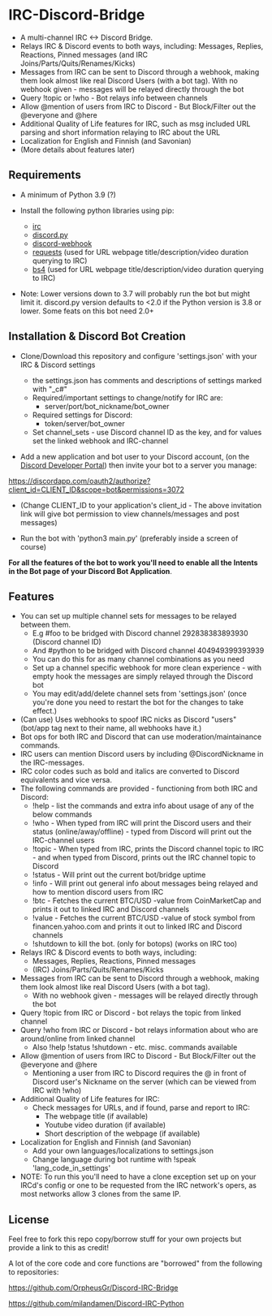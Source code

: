 # IRC-Discord-Bridge
- A multi-channel IRC <-> Discord Bridge. 
- Relays IRC & Discord events to both ways, including: Messages, Replies, Reactions, Pinned messages (and IRC Joins/Parts/Quits/Renames/Kicks)
- Messages from IRC can be sent to Discord through a webhook, making them look almost like real Discord Users (with a bot tag). With no webhook given - messages will be relayed directly through the bot
- Query !topic or !who - Bot relays info between channels
- Allow @mention of users from IRC to Discord - But Block/Filter out the @everyone and @here
- Additional Quality of Life features for IRC, such as msg included URL parsing and short information relaying to IRC about the URL
- Localization for English and Finnish (and Savonian)
- (More details about features later)

## Requirements
- A minimum of Python 3.9 (?) 
- Install the following python libraries using pip:

  - [irc](https://pypi.org/project/irc/)
  - [discord.py](https://pypi.org/project/discord.py/)
  - [discord-webhook](https://pypi.org/project/discord-webhook/)
  - [requests](https://pypi.org/project/requests/) (used for URL webpage title/description/video duration querying to IRC)
  - [bs4](https://pypi.org/project/beautifulsoup4/) (used for URL webpage title/description/video duration querying to IRC)

- Note: Lower versions down to 3.7 will probably run the bot but might limit it. 
discord.py version defaults to <2.0 if the Python version is 3.8 or lower.
Some feats on this bot need 2.0+

## Installation & Discord Bot Creation

- Clone/Download this repository and configure 'settings.json' with your IRC & Discord settings
    - the settings.json has comments and descriptions of settings marked with "_c#"
    - Required/important settings to change/notify for IRC are: 
        - server/port/bot_nickname/bot_owner
    - Required settings for Discord:
        - token/server/bot_owner
    - Set channel_sets - use Discord channel ID as the key, and for values set the linked webhook and IRC-channel

- Add a new application and bot user to your Discord account, (on the [Discord Developer Portal](https://discord.com/developers/applications)) then invite your bot to a server you manage:

https://discordapp.com/oauth2/authorize?client_id=CLIENT_ID&scope=bot&permissions=3072  

- (Change CLIENT_ID to your application's client_id - The above invitation link will give bot permission to view channels/messages and post messages)

- Run the bot with 'python3 main.py' (preferably inside a screen of course)

**For all the features of the bot to work you'll need to enable all the Intents in the Bot page of your Discord Bot Application**.

## Features

- You can set up multiple channel sets for messages to be relayed between them.
    - E.g #foo to be bridged with Discord channel 292838383893930 (Discord channel ID)
    - And #python to be bridged with Discord channel 404949399393939
    - You can do this for as many channel combinations as you need
    - Set up a channel specific webhook for more clean experience - with empty hook the messages are simply relayed through the Discord bot
    - You may edit/add/delete channel sets from 'settings.json' (once you're done you need to restart the bot for the changes to take effect.)
- (Can use) Uses webhooks to spoof IRC nicks as Discord "users" (bot/app tag next to their name, all webhooks have it.)
- Bot ops for both IRC and Discord that can use moderation/maintainance commands.
- IRC users can mention Discord users by including @DiscordNickname in the IRC-messages.
- IRC color codes such as bold and italics are converted to Discord equivalents and vice versa.
- The following commands are provided - functioning from both IRC and Discord:
    - !help - list the commands and extra info about usage of any of the below commands
    - !who - When typed from IRC will print the Discord users and their status (online/away/offline) - typed from Discord will print out the IRC-channel users
    - !topic - When typed from IRC, prints the Discord channel topic to IRC - and when typed from Discord, prints out the IRC channel topic to Discord
    - !status - Will print out the current bot/bridge uptime
    - !info - Will print out general info about messages being relayed and how to mention discord users from IRC
	- !btc - Fetches the current BTC/USD -value from CoinMarketCap and prints it out to linked IRC and Discord channels
	- !value <symbol> - Fetches the current BTC/USD -value of stock symbol from financen.yahoo.com and prints it out to linked IRC and Discord channels
    - !shutdown to kill the bot. (only for botops) (works on IRC too)  
- Relays IRC & Discord events to both ways, including:
    - Messages, Replies, Reactions, Pinned messages
    - (IRC) Joins/Parts/Quits/Renames/Kicks
- Messages from IRC can be sent to Discord through a webhook, making them look almost like real Discord Users (with a bot tag). 
    - With no webhook given - messages will be relayed directly through the bot
- Query !topic from IRC or Discord - bot relays the topic from linked channel
- Query !who from IRC or Discord - bot relays information about who are around/online from linked channel
    - Also !help !status !shutdown - etc. misc. commands available
- Allow @mention of users from IRC to Discord - But Block/Filter out the @everyone and @here
    - Mentioning a user from IRC to Discord requires the @ in front of Discord user's Nickname on the server (which can be viewed from IRC with !who)
- Additional Quality of Life features for IRC:
    - Check messages for URLs, and if found, parse and report to IRC:
        - The webpage title (if available)
        - Youtube video duration (if available)
        - Short description of the webpage (if available)
- Localization for English and Finnish (and Savonian)
    - Add your own languages/localizations to settings.json
    - Change language during bot runtime with !speak 'lang_code_in_settings'
- NOTE: To run this you'll need to have a clone exception set up on your IRCd's config or one to be requested from the IRC network's opers, as most networks allow 3 clones from the same IP. 

## License
Feel free to fork this repo copy/borrow stuff for your own projects but provide a link to this as credit!

A lot of the core code and core functions are "borrowed" from the following to repositories:

https://github.com/OrpheusGr/Discord-IRC-Bridge

https://github.com/milandamen/Discord-IRC-Python

